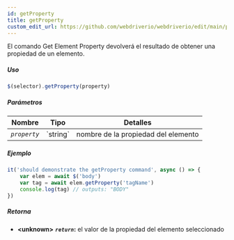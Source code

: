 ```yaml
---
id: getProperty
title: getProperty
custom_edit_url: https://github.com/webdriverio/webdriverio/edit/main/packages/webdriverio/src/commands/element/getProperty.ts
---
```


El comando Get Element Property devolverá el resultado de obtener una propiedad de un
elemento.

##### Uso

```js
$(selector).getProperty(property)
```

##### Parámetros

<table>
  <thead>
    <tr>
      <th>Nombre</th><th>Tipo</th><th>Detalles</th>
    </tr>
  </thead>
  <tbody>
    <tr>
      <td><code><var>property</var></code></td>
      <td>`string`</td>
      <td>nombre de la propiedad del elemento</td>
    </tr>
  </tbody>
</table>

##### Ejemplo

```js title="getProperty.js"
it('should demonstrate the getProperty command', async () => {
    var elem = await $('body')
    var tag = await elem.getProperty('tagName')
    console.log(tag) // outputs: "BODY"
})
```

##### Retorna

- **&lt;unknown&gt;**
            **<code><var>return</var></code>:** el valor de la propiedad del elemento seleccionado